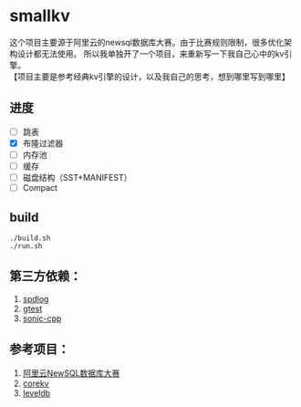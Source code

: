 # smallkv
这个项目主要源于阿里云的newsql数据库大赛。由于比赛规则限制，很多优化架构设计都无法使用。
所以我单独开了一个项目，来重新写一下我自己心中的kv引擎。  
【项目主要是参考经典kv引擎的设计，以及我自己的思考，想到哪里写到哪里】

## 进度
- [ ] 跳表
- [x] 布隆过滤器
- [ ] 内存池
- [ ] 缓存
- [ ] 磁盘结构（SST+MANIFEST）
- [ ] Compact

## build
```shell
./build.sh
./run.sh
```

## 第三方依赖：
1. [spdlog](https://github.com/gabime/spdlog)
2. [gtest](https://github.com/google/googletest)
3. [sonic-cpp](https://github.com/bytedance/sonic-cpp)

## 参考项目：
1. [阿里云NewSQL数据库大赛](https://tianchi.aliyun.com/competition/entrance/531980/introduction)
2. [corekv](https://github.com/hardcore-os/coreKV-CPP)
3. [leveldb](https://github.com/google/leveldb)
